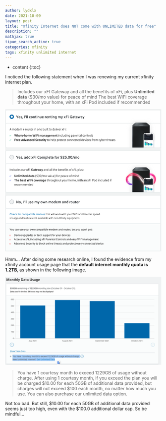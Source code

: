 ```yaml
---
author: lydxlx
date: 2021-10-09
layout: post
title: "Xfinity Internet does NOT come with UNLIMITED data for free"
description: ""
mathjax: true
tipue_search_active: true
categories: xfinity
tags: xfinity unlimited internet
---
```


* content
{:toc}

I noticed the following statement when I was renewing my current xfinity internet plan.

> Includes our xFI Gateway and all the benefits of xFi, plus
> **Unlimited data** ($30/mo value) for peace of mind
> The best WiFi coverage throughout your home, with an xFi Pod included if recommended

![](/images/2021-10-09_01.png)

Hmm... After doing some research online, I found the evidence from my xfinity account usage page that the **default internet monthly quota is 1.2TB**, as shown in the following image.

![](/images/2021-10-09_02.png)

> You have 1 courtesy month to exceed 1229GB of usage without charge.
> After using 1 courtesy month, if you exceed the plan you will be charged $10.00 for each 50GB of additional data provided, but charges will not exceed $100 each month, no matter how much you use. You can also purchase our unlimited data option.

Not too bad. But still, $10.00 for each 50GB of additional data provided seems just too high, even with the $100.0 additional dollar cap. So be mindful...









